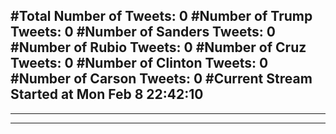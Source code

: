 #Total Number of Tweets: 0 
#Number of Trump Tweets: 0
#Number of Sanders Tweets: 0
#Number of Rubio Tweets: 0
#Number of Cruz Tweets: 0
#Number of Clinton Tweets: 0
#Number of Carson Tweets: 0
#Current Stream Started at Mon Feb  8 22:42:10
---
---
---
